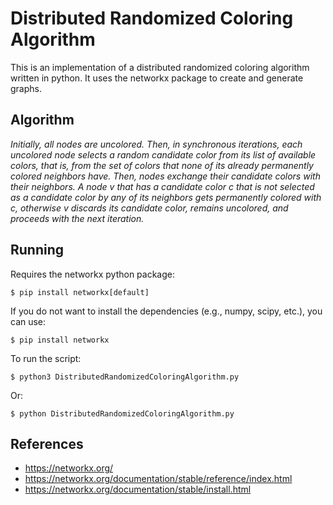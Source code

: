 # Distributed Randomized Coloring Algorithm
This is an implementation of a distributed randomized coloring algorithm written in python. It uses the networkx package to create and generate graphs. 

## Algorithm
<em>Initially, all nodes are uncolored. Then, in synchronous iterations, each uncolored node selects a random candidate color from its list of available colors, that is, from the set of colors that none of its already permanently colored neighbors have. Then, nodes exchange their candidate colors with their neighbors. A node v that has a
candidate color c that is not selected as a candidate color by any of its neighbors gets permanently colored with c, otherwise v discards its candidate color, remains uncolored, and proceeds with the next iteration. </em>

## Running
Requires the networkx python package:
```
$ pip install networkx[default]
``` 
If you do not want to install the dependencies (e.g., numpy, scipy, etc.), you can use:
```
$ pip install networkx
```
To run the script:
```
$ python3 DistributedRandomizedColoringAlgorithm.py
```
Or:
```
$ python DistributedRandomizedColoringAlgorithm.py
```

## References
- https://networkx.org/
- https://networkx.org/documentation/stable/reference/index.html
- https://networkx.org/documentation/stable/install.html